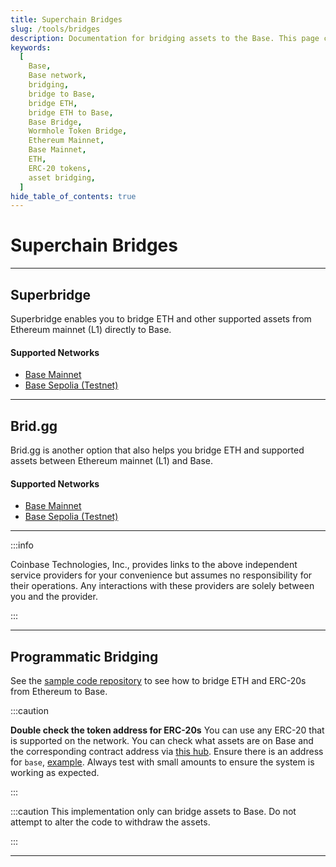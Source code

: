 ```yaml
---
title: Superchain Bridges
slug: /tools/bridges
description: Documentation for bridging assets to the Base. This page covers how to bridge ETH and ERC-20s between Ethereum (L1) and Base along with essential information.
keywords:
  [
    Base,
    Base network,
    bridging,
    bridge to Base,
    bridge ETH,
    bridge ETH to Base,
    Base Bridge,
    Wormhole Token Bridge,
    Ethereum Mainnet,
    Base Mainnet,
    ETH,
    ERC-20 tokens,
    asset bridging,
  ]
hide_table_of_contents: true
---
```


# Superchain Bridges

---

## Superbridge

Superbridge enables you to bridge ETH and other supported assets from Ethereum mainnet (L1) directly to Base.

#### Supported Networks

- [Base Mainnet](https://superbridge.app/base)
- [Base Sepolia (Testnet)](https://superbridge.app/base-sepolia)

---

## Brid.gg

Brid.gg is another option that also helps you bridge ETH and supported assets between Ethereum mainnet (L1) and Base.

#### Supported Networks

- [Base Mainnet](https://brid.gg/base)
- [Base Sepolia (Testnet)](https://testnet.brid.gg/base-sepolia)

---

:::info

Coinbase Technologies, Inc., provides links to the above independent service providers for your convenience but assumes no responsibility for their operations. Any interactions with these providers are solely between you and the provider.

:::

---

## Programmatic Bridging

See the [sample code repository](https://github.com/base-org/guides/tree/main/bridge/native) to see how to bridge ETH and ERC-20s from Ethereum to Base.

:::caution

**Double check the token address for ERC-20s** You can use any ERC-20 that is
supported on the network. You can check what assets are on Base and the
corresponding contract address via [this hub](https://github.com/ethereum-optimism/ethereum-optimism.github.io/tree/master/data).
Ensure there is an address for `base`, [example](https://github.com/ethereum-optimism/ethereum-optimism.github.io/blob/master/data/WETH/data.json#L16-L18).
Always test with small amounts to ensure the system is working as expected.

:::

:::caution
This implementation only can bridge assets to Base. Do not attempt to alter the
code to withdraw the assets.

:::

---

```

```
